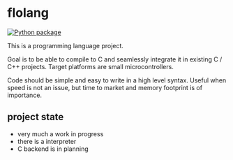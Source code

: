 # flolang

[![Python package](https://github.com/ftobler/flolang/actions/workflows/python-package.yml/badge.svg)](https://github.com/ftobler/flolang/actions/workflows/python-package.yml)

This is a programming language project.

Goal is to be able to compile to C and seamlessly integrate it in existing C / C++ projects. Target platforms are small microcontrollers.

Code should be simple and easy to write in a high level syntax. Useful when speed is not an issue, but time to market and memory footprint is of importance.

## project state

* very much a work in progress
* there is a interpreter
* C backend is in planning